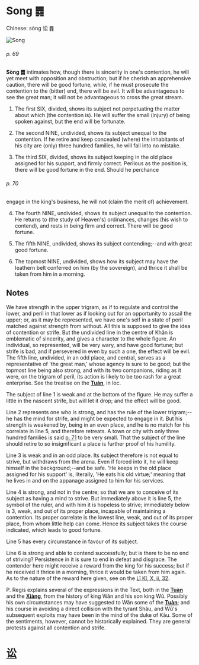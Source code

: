 # Song ䷅

Chinese: sòng 讼 ䷅

![Song](https://88o.io/wp-content/uploads/2018/09/06-e8aebcsong.jpg)

###### p. 69

**Sòng ䷅** intimates how, though there is sincerity in one's contention,
he will yet meet with opposition and obstruction; but if he cherish an apprehensive caution,
there will be good fortune, while, if he must prosecute the contention to the (bitter) end, there will be evil. It will be advantageous to see the great man; it will not be advantageous to cross the great stream.

1. The first SIX, divided, shows its subject not perpetuating the matter about which (the contention is). He will suffer the small (injury) of being spoken against, but the end will be fortunate.

2. The second NINE, undivided, shows its subject unequal to the contention. If he retire and keep concealed (where) the inhabitants of his city are (only) three hundred families, he will fall into no mistake.

3. The third SIX, divided, shows its subject keeping in the old place assigned for his support, and firmly correct. Perilous as the position is, there will be good fortune in the end. Should he perchance

###### p. 70

engage in the king's business, he will not (claim the merit of) achievement.

4. The fourth NINE, undivided, shows its subject unequal to the contention. He returns to (the study of Heaven's) ordinances, changes (his wish to contend), and rests in being firm and correct. There will be good fortune.

5. The fifth NINE, undivided, shows its subject contending;--and with great good fortune.

6. The topmost NINE, undivided, shows how its subject may have the leathern belt conferred on him (by the sovereign), and thrice it shall be taken from him in a morning.

## Notes

We have strength in the upper trigram, as if to regulate and control the lower, and peril in that lower as if looking out for an opportunity to assail the upper; or, as it may be represented, we have one's self in a state of peril matched against strength from without. All this is supposed to give the idea of contention or strife. But the undivided line in the centre of Khân is emblematic of sincerity, and gives a character to the whole figure. An individual, so represented, will be very wary, and have good fortune; but strife is bad, and if persevered in even by such a one, the effect will be evil. The fifth line, undivided, in an odd place, and central, serves as a representative of 'the great man,' whose agency is sure to be good; but the topmost line being also strong, and with its two companions, riding as it were, on the trigram of peril, its action is likely to be too rash for a great enterprise. See the treatise on the [**Tuàn**](https://en.wikipedia.org/wiki/Ten_Wings), in loc.

The subject of line 1 is weak and at the bottom of the figure. He may suffer a little in the nascent strife, but will let it drop; and the effect will be good.

Line 2 represents one who is strong, and has the rule of the lower trigram;--he has the mind for strife, and might be expected to engage in it. But his strength is weakened by, being in an even place, and he is no match for his correlate in line 5, and therefore retreats. A town or city with only three hundred families is said [p. 71](e5b888shi.md#p-71) to be very small. That the subject of the line should retire to so insignificant a place is further proof of his humility.

Line 3 is weak and in an odd place. Its subject therefore is not equal to strive, but withdraws from the arena. Even if forced into it, he will keep himself in the background;--and be safe. 'He keeps in the old place assigned for his support' is, literally, 'He eats his old virtue;' meaning that he lives in and on the appanage assigned to him for his services.

Line 4 is strong, and not in the centre; so that we are to conceive of its subject as having a mind to strive. But immediately above it is line 5, the symbol of the ruler, and with him it is hopeless to strive; immediately below is 3, weak, and out of its proper place, incapable of maintaining a contention. Its proper correlate is the lowest line, weak, and out of its proper place, from whom little help can come. Hence its subject takes the course indicated, which leads to good fortune.

Line 5 has every circumstance in favour of its subject.

Line 6 is strong and able to contend successfully; but is there to be no end of striving? Persistence in it is sure to end in defeat and disgrace. The contender here might receive a reward from the king for his success; but if he received it thrice in a morning, thrice it would be taken from him again. As to the nature of the reward here given, see on the [Lî Kî, X, ii, 32](https://www.sacred-texts.com/cfu/liki/liki10.htm).

P. Regis explains several of the expressions in the Text, both in the [**Tuàn**](https://en.wikipedia.org/wiki/Ten_Wings) and the [**Xiàng**](https://en.wikipedia.org/wiki/Four_Symbols), from the history of king Wăn and his son king Wû. Possibly his own circumstances may have suggested to Wăn some of the [**Tuàn**](https://en.wikipedia.org/wiki/Ten_Wings); and his course in avoiding a direct collision with the tyrant Shâu, and Wû's subsequent exploits may have been in the mind of the duke of Kâu. Some of the sentiments, however, cannot be historically explained. They are general protests against all contention and strife.

# [讼](./e8aebcsong_cn.md)
